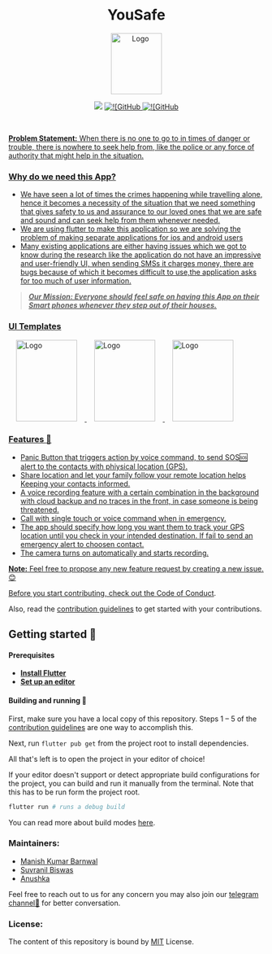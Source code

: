 <h1 align="center">YouSafe</h1>
<p align="center"><img src="https://github.com/neil-dev/YouSafe/blob/master/Logo/Logo.png" alt="Logo" width="100px" height="120px" hspace="10"/><br>
<p align="center">    
    <img src=![GitHub](https://img.shields.io/github/license/neil-dev/YouSafe)>  
    <a href=[![PRs Welcome](https://img.shields.io/badge/PRs-welcome-brightgreen.svg?style=flat-square)](http://makeapullrequest.com)</a>
    <img alt=![GitHub pull requests](https://img.shields.io/github/issues-pr/neil-dev/YouSafe)>
    <img alt=![GitHub issues](https://img.shields.io/github/issues/neil-dev/YouSafe)>
</p>
<br>


**Problem Statement:** When there is no one to go to in times of danger or trouble, there is nowhere to seek help from, like the police or any force of authority that might help in the situation.

### Why do we need this App?
- We have seen a lot of times the crimes happening while travelling alone, hence it becomes a necessity of the situation that we need something that gives safety to us and assurance to our loved ones that we are safe and sound and can seek help from them whenever needed.
- We are using flutter to make this application so we are solving the problem of making separate applications for ios and android users 
- Many existing applications are either having issues which we got to know during the research like the application do not have an impressive and user-friendly UI, when sending SMSs it charges money, there are bugs because of which it becomes difficult to use,the application asks for too much of user information.

> _**Our Mission: Everyone should feel safe on having this App on their Smart phones whenever they step out of their houses.**_

### UI Templates

<p>
  <img src="https://github.com/neil-dev/YouSafe/blob/master/Logo/Logo.png" alt="Logo" width="120px" height="160px" hspace="15"/>
  <img src="https://github.com/neil-dev/YouSafe/blob/master/UI%20Design%20Draft/Signin.png" alt="Logo" width="120px" height="160px" hspace="15"/>
  <img src="https://github.com/neil-dev/YouSafe/blob/master/UI%20Design%20Draft/Authentication.png" alt="Logo" width="120px" height="160px" hspace="15"/>
</p>

### Features :round_pushpin:
-  Panic Button that triggers action by voice command, to send SOS:sos: alert to the contacts with phiysical location (GPS).
-  Share location and let your family follow your remote location helps Keeping your contacts informed.  
-  A voice recording feature with a certain combination in the background with cloud backup and no traces in the front, in case someone is being threatened.
-  Call with single touch or voice command when in emergency.
-  The app should specify how long you want them to track your GPS location until you check in your intended destination. If fail to send an emergency alert to choosen contact.
-  The camera turns on automatically and starts recording.

**Note:** Feel free to propose any new feature request by creating a new issue.😊

Before you start contributing, check out the [Code of Conduct](CODE_OF_CONDUCT.md).

Also, read the [contribution guidelines](CONTRIBUTING.md) to get started with your contributions.

## Getting started :rocket:

#### Prerequisites

- [**Install Flutter**](https://flutter.dev/docs/get-started/install)
- [**Set up an editor**](https://flutter.dev/docs/get-started/editor) 


#### Building and running :hammer:

First, make sure you have a local copy of this repository. Steps 1 – 5 of the [contribution guidelines](CONTRIBUTING.md) are one way to accomplish this.

Next, run `flutter pub get` from the project root to install dependencies.

All that's left is to open the project in your editor of choice!

If your editor doesn't support or detect appropriate build configurations for the project, you can build and run it manually from the terminal. Note that this has to be run form the project root.

```sh
flutter run # runs a debug build
```

You can read more about build modes [here](https://flutter.dev/docs/testing/build-modes).

### Maintainers:
- [Manish Kumar Barnwal](https://github.com/imanishbarnwal)
- [Suvranil Biswas](http://github.com/neil-dev)
- [Anushka](https://github.com/Anushka-shukla)

Feel free to reach out to us for any concern you may also join our [telegram channel:link:](https://t.me/yousafe20) for better conversation.

### License:
The content of this repository is bound by [MIT](LICENSE) License.
